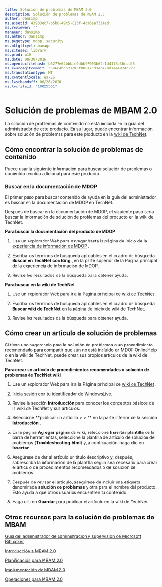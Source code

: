 ```yaml
---
title: Solución de problemas de MBAM 2.0
description: Solución de problemas de MBAM 2.0
author: dansimp
ms.assetid: 43933ec7-b5b8-49c5-813f-4c06aa7314ed
ms.reviewer: ''
manager: dansimp
ms.author: dansimp
ms.pagetype: mdop, security
ms.mktglfcycl: manage
ms.sitesec: library
ms.prod: w10
ms.date: 08/30/2016
ms.openlocfilehash: b6277e64bbbac9dbb97903b62e1d4175b36ccdf5
ms.sourcegitcommit: 354664bc527d93f80687cd2eba70d1eea024c7c3
ms.translationtype: MT
ms.contentlocale: es-ES
ms.lasthandoff: 06/26/2020
ms.locfileid: "10825561"
---
```

# Solución de problemas de MBAM 2.0


La solución de problemas de contenido no está incluida en la guía del administrador de este producto. En su lugar, puede encontrar información sobre solución de problemas para este producto en la [wiki de TechNet](https://go.microsoft.com/fwlink/p/?LinkId=224905).

## Cómo encontrar la solución de problemas de contenido


Puede usar la siguiente información para buscar solución de problemas o contenido técnico adicional para este producto.

### Buscar en la documentación de MDOP

El primer paso para buscar contenido de ayuda en la guía del administrador es buscar en la documentación de MDOP en TechNet.

Después de buscar en la documentación de MDOP, el siguiente paso sería buscar la información de solución de problemas del producto en la wiki de TechNet.

**Para buscar la documentación del producto de MDOP**

1.  Use un explorador Web para navegar hasta la página de inicio de la [experiencia de información de MDOP](https://go.microsoft.com/fwlink/?LinkId=236032) .

2.  Escriba los términos de búsqueda aplicables en el cuadro de búsqueda **Buscar en TechNet con Bing** , en la parte superior de la Página principal de la experiencia de información de MDOP.

3.  Revise los resultados de la búsqueda para obtener ayuda.

**Para buscar en la wiki de TechNet**

1.  Use un explorador Web para ir a la Página principal de [wiki de TechNet](https://go.microsoft.com/fwlink/p/?LinkId=224905) .

2.  Escriba los términos de búsqueda aplicables en el cuadro de búsqueda **Buscar wiki de TechNet** en la página de inicio de wiki de TechNet.

3.  Revise los resultados de la búsqueda para obtener ayuda.

## Cómo crear un artículo de solución de problemas


Si tiene una sugerencia para la solución de problemas o un procedimiento recomendado para compartir que aún no está incluido en MDOP OnlineHelp o en la wiki de TechNet, puede crear sus propios artículos de la wiki de TechNet.

**Para crear un artículo de procedimientos recomendados o solución de problemas de TechNet wiki**

1.  Use un explorador Web para ir a la Página principal de [wiki de TechNet](https://go.microsoft.com/fwlink/p/?LinkId=224905) .

2.  Inicia sesión con tu identificador de WindowsLive.

3.  Revise la sección **Introducción** para conocer los conceptos básicos de la wiki de TechNet y sus artículos.

4.  Seleccione **publicar un artículo &gt; &gt; ** en la parte inferior de la sección **Introducción** .

5.  En la página **Agregar página** de wiki, seleccione **Insertar plantilla** de la barra de herramientas, seleccione la plantilla de artículo de solución de problemas (**Troubleshooting.html**) y, a continuación, haga clic en **Insertar**.

6.  Asegúrese de dar al artículo un título descriptivo y, después, sobrescriba la información de la plantilla según sea necesario para crear el artículo de procedimientos recomendados o de solución de problemas.

7.  Después de revisar el artículo, asegúrese de incluir una etiqueta denominada **solución de problemas** y otra para el nombre del producto. Esto ayuda a que otros usuarios encuentren tu contenido.

8.  Haga clic en **Guardar** para publicar el artículo en la wiki de TechNet.

## Otros recursos para la solución de problemas de MBAM


[Guía del administrador de administración y supervisión de Microsoft BitLocker](index.md)

[Introducción a MBAM 2.0](getting-started-with-mbam-20-mbam-2.md)

[Planificación para MBAM 2.0](planning-for-mbam-20-mbam-2.md)

[Implementación de MBAM 2.0](deploying-mbam-20-mbam-2.md)

[Operaciones para MBAM 2.0](operations-for-mbam-20-mbam-2.md)

 

 






